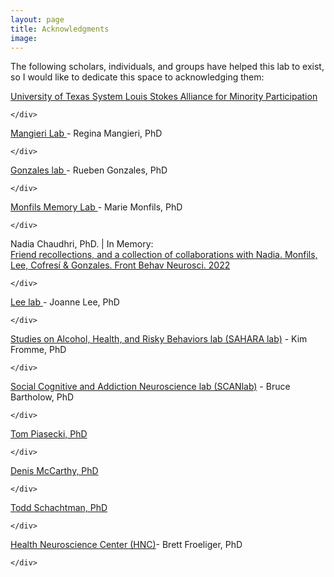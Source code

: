 ```yaml
---
layout: page
title: Acknowledgments
image: 
---
```



<div class="features">
		

The following scholars, individuals, and groups have helped this lab to exist, so I would like to dedicate this space to acknowledging them:



<article>
		<span class="icon fa-diamond"></span>
			<div class="content">

<a href="https://www.utep.edu/engineering/lsamp/" target="_blank" rel="noopener noreferrer">  University of Texas System Louis Stokes Alliance for Minority Participation</a>

    </div>
</article>



<article>
		<span class="icon fa-rocket"></span>
			<div class="content">		


<a href="https://pharmacy.utexas.edu/directory/regina-mangieri" target="_blank" rel="noopener noreferrer"> Mangieri Lab </a>- Regina Mangieri, PhD 


    </div>
</article>




<article>
		<span class="icon fa-diamond"></span>
			<div class="content">		


<a href="https://pharmacy.utexas.edu/directory/rueben-gonzales" target="_blank" rel="noopener noreferrer"> Gonzales lab </a>- Rueben Gonzales, PhD 


    </div>
</article>




<article>
		<span class="icon fa-rocket"></span>
			<div class="content">		
			
<a href="https://labs.la.utexas.edu/monfils/" target="_blank" rel="noopener noreferrer"> Monfils Memory Lab </a>- Marie Monfils, PhD
			
			
    </div>
</article>




<article>
		<span class="icon fa-diamond"></span>
			<div class="content">		

Nadia Chaudhri, PhD. | In Memory:<br> <a href="https://www.ncbi.nlm.nih.gov/pmc/articles/PMC9372569/" target="_blank" rel="noopener noreferrer">Friend recollections, and a collection of collaborations with Nadia. Monfils, Lee, Cofresí & Gonzales. Front Behav Neurosci. 2022</a>


    </div>
</article>



<article>
		<span class="icon fa-rocket"></span>
			<div class="content">		

<a href="https://labs.la.utexas.edu/lee/" target="_blank" rel="noopener noreferrer"> Lee lab </a>- Joanne Lee, PhD

    </div>
</article>




<article>
		<span class="icon fa-diamond"></span>
			<div class="content">		

<a href="https://liberalarts.utexas.edu/psychology/faculty/frommek" target="_blank" rel="noopener noreferrer">  Studies on Alcohol, Health, and Risky Behaviors lab (SAHARA lab)</a> - Kim Fromme, PhD


    </div>
</article>




<article>
		<span class="icon fa-rocket"></span>
			<div class="content">		

<a href="https://www.scanlab.page/" target="_blank" rel="noopener noreferrer">  Social Cognitive and Addiction Neuroscience lab (SCANlab)</a> - Bruce Bartholow, PhD


    </div>
</article>




<article>
		<span class="icon fa-diamond"></span>
			<div class="content">		

<a href="https://ctri.wisc.edu/researchers/research-staff/thomas-piasecki-phd/" target="_blank" rel="noopener noreferrer">  Tom Piasecki, PhD</a>


    </div>
</article>





<article>
		<span class="icon fa-rocket"></span>
			<div class="content">		

<a href="https://psychology.missouri.edu/people/mccarthy" target="_blank" rel="noopener noreferrer"> Denis McCarthy, PhD</a>



    </div>
</article>





<article>
		<span class="icon fa-diamond"></span>
			<div class="content">		

<a href="https://psychology.missouri.edu/people/schachtman" target="_blank" rel="noopener noreferrer"> Todd Schachtman, PhD</a>



    </div>
</article>





<article>
		<span class="icon fa-rocket"></span>
			<div class="content">		
			
<a href="https://www.healthneurosciencecenter.com/" target="_blank" rel="noopener noreferrer"> Health Neuroscience Center (HNC)</a>- Brett Froeliger, PhD



    </div>
</article>


</div>
